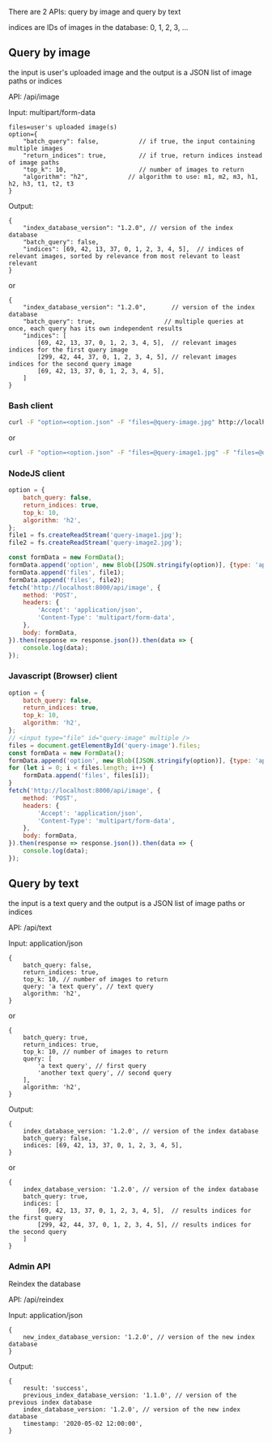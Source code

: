 There are 2 APIs: query by image and query by text

indices are IDs of images in the database: 0, 1, 2, 3, ...

## Query by image

the input is user's uploaded image and the output is a JSON list of image paths or indices

API: /api/image

Input: multipart/form-data

```
files=user's uploaded image(s)
option={
    "batch_query": false,           // if true, the input containing multiple images
    "return_indices": true,         // if true, return indices instead of image paths
    "top_k": 10,                    // number of images to return
    "algorithm": "h2",           // algorithm to use: m1, m2, m3, h1, h2, h3, t1, t2, t3
}
```

Output:

```
{
    "index_database_version": "1.2.0", // version of the index database
    "batch_query": false,
    "indices": [69, 42, 13, 37, 0, 1, 2, 3, 4, 5],  // indices of relevant images, sorted by relevance from most relevant to least relevant
}
```

or

```
{
    "index_database_version": "1.2.0",       // version of the index database
    "batch_query": true,                   // multiple queries at once, each query has its own independent results
    "indices": [
        [69, 42, 13, 37, 0, 1, 2, 3, 4, 5],  // relevant images indices for the first query image
        [299, 42, 44, 37, 0, 1, 2, 3, 4, 5], // relevant images indices for the second query image
        [69, 42, 13, 37, 0, 1, 2, 3, 4, 5],
    ]
}
```

### Bash client

```bash
curl -F "option=<option.json" -F "files=@query-image.jpg" http://localhost:8000/api/image
```

or

```bash
curl -F "option=<option.json" -F "files=@query-image1.jpg" -F "files=@query-image2.jpg" -F "files=@query-image3.jpg" http://localhost:8000/api/image
```

### NodeJS client

```javascript
option = {
    batch_query: false,
    return_indices: true,
    top_k: 10,
    algorithm: 'h2',
};
file1 = fs.createReadStream('query-image1.jpg');
file2 = fs.createReadStream('query-image2.jpg');

const formData = new FormData();
formData.append('option', new Blob([JSON.stringify(option)], {type: 'application/json'}));
formData.append('files', file1);
formData.append('files', file2);
fetch('http://localhost:8000/api/image', {
    method: 'POST',
    headers: {
        'Accept': 'application/json',
        'Content-Type': 'multipart/form-data',
    },
    body: formData,
}).then(response => response.json()).then(data => {
    console.log(data);
});
```

### Javascript (Browser) client

```javascript
option = {
    batch_query: false,
    return_indices: true,
    top_k: 10,
    algorithm: 'h2',
};
// <input type="file" id="query-image" multiple />
files = document.getElementById('query-image').files;
const formData = new FormData();
formData.append('option', new Blob([JSON.stringify(option)], {type: 'application/json'}));
for (let i = 0; i < files.length; i++) {
    formData.append('files', files[i]);
}
fetch('http://localhost:8000/api/image', {
    method: 'POST',
    headers: {
        'Accept': 'application/json',
        'Content-Type': 'multipart/form-data',
    },
    body: formData,
}).then(response => response.json()).then(data => {
    console.log(data);
});
```

## Query by text

the input is a text query and the output is a JSON list of image paths or indices

API: /api/text

Input: application/json

```
{
    batch_query: false,
    return_indices: true,
    top_k: 10, // number of images to return
    query: 'a text query', // text query
    algorithm: 'h2',
}
```

or

```
{
    batch_query: true,
    return_indices: true,
    top_k: 10, // number of images to return
    query: [
        'a text query', // first query
        'another text query', // second query
    ],
    algorithm: 'h2',
}
```

Output:

```
{
    index_database_version: '1.2.0', // version of the index database
    batch_query: false,
    indices: [69, 42, 13, 37, 0, 1, 2, 3, 4, 5],
}
```

or

```
{
    index_database_version: '1.2.0', // version of the index database
    batch_query: true,
    indices: [
        [69, 42, 13, 37, 0, 1, 2, 3, 4, 5],  // results indices for the first query
        [299, 42, 44, 37, 0, 1, 2, 3, 4, 5], // results indices for the second query
    ]
}
```

### Admin API

Reindex the database

API: /api/reindex

Input: application/json

```
{
    new_index_database_version: '1.2.0', // version of the new index database
}
```

Output:

```
{
    result: 'success',
    previous_index_database_version: '1.1.0', // version of the previous index database
    index_database_version: '1.2.0', // version of the new index database
    timestamp: '2020-05-02 12:00:00',
}
```
